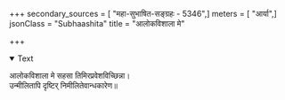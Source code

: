 +++
secondary_sources = [ "महा-सुभाषित-सङ्ग्रहः - 5346",]
meters = [ "आर्या",]
jsonClass = "Subhaashita"
title = "आलोकविशाला मे"

+++

<details open><summary>Text</summary>

आलोकविशाला मे सहसा तिमिरप्रवेशविच्छिन्ना।  
उन्मीलितापि दृष्टिर् निमीलितेवान्धकारेण॥
</details>
